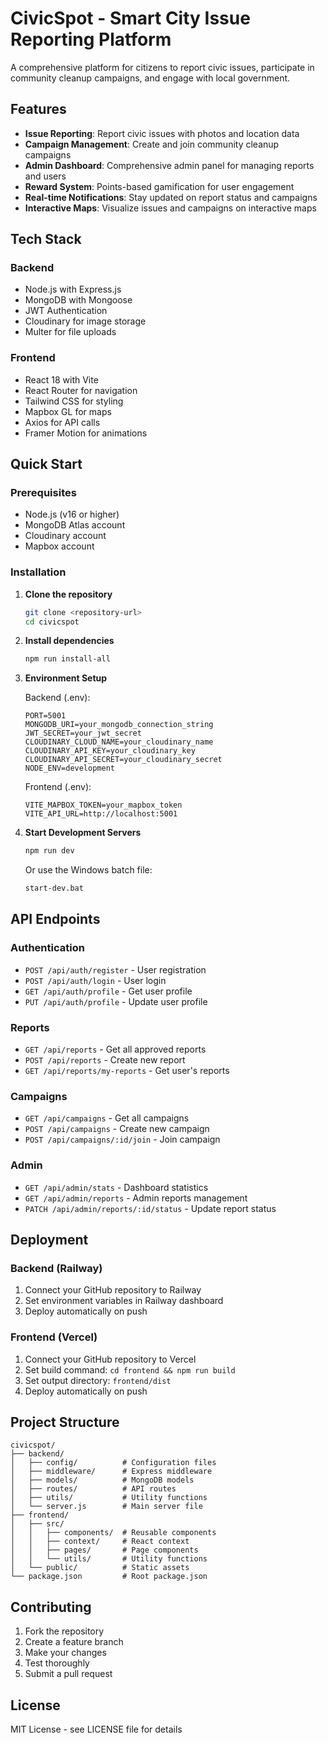# CivicSpot - Smart City Issue Reporting Platform

A comprehensive platform for citizens to report civic issues, participate in community cleanup campaigns, and engage with local government.

## Features

- **Issue Reporting**: Report civic issues with photos and location data
- **Campaign Management**: Create and join community cleanup campaigns
- **Admin Dashboard**: Comprehensive admin panel for managing reports and users
- **Reward System**: Points-based gamification for user engagement
- **Real-time Notifications**: Stay updated on report status and campaigns
- **Interactive Maps**: Visualize issues and campaigns on interactive maps

## Tech Stack

### Backend
- Node.js with Express.js
- MongoDB with Mongoose
- JWT Authentication
- Cloudinary for image storage
- Multer for file uploads

### Frontend
- React 18 with Vite
- React Router for navigation
- Tailwind CSS for styling
- Mapbox GL for maps
- Axios for API calls
- Framer Motion for animations

## Quick Start

### Prerequisites
- Node.js (v16 or higher)
- MongoDB Atlas account
- Cloudinary account
- Mapbox account

### Installation

1. **Clone the repository**
   ```bash
   git clone <repository-url>
   cd civicspot
   ```

2. **Install dependencies**
   ```bash
   npm run install-all
   ```

3. **Environment Setup**
   
   Backend (.env):
   ```
   PORT=5001
   MONGODB_URI=your_mongodb_connection_string
   JWT_SECRET=your_jwt_secret
   CLOUDINARY_CLOUD_NAME=your_cloudinary_name
   CLOUDINARY_API_KEY=your_cloudinary_key
   CLOUDINARY_API_SECRET=your_cloudinary_secret
   NODE_ENV=development
   ```
   
   Frontend (.env):
   ```
   VITE_MAPBOX_TOKEN=your_mapbox_token
   VITE_API_URL=http://localhost:5001
   ```

4. **Start Development Servers**
   ```bash
   npm run dev
   ```
   
   Or use the Windows batch file:
   ```bash
   start-dev.bat
   ```

## API Endpoints

### Authentication
- `POST /api/auth/register` - User registration
- `POST /api/auth/login` - User login
- `GET /api/auth/profile` - Get user profile
- `PUT /api/auth/profile` - Update user profile

### Reports
- `GET /api/reports` - Get all approved reports
- `POST /api/reports` - Create new report
- `GET /api/reports/my-reports` - Get user's reports

### Campaigns
- `GET /api/campaigns` - Get all campaigns
- `POST /api/campaigns` - Create new campaign
- `POST /api/campaigns/:id/join` - Join campaign

### Admin
- `GET /api/admin/stats` - Dashboard statistics
- `GET /api/admin/reports` - Admin reports management
- `PATCH /api/admin/reports/:id/status` - Update report status

## Deployment

### Backend (Railway)
1. Connect your GitHub repository to Railway
2. Set environment variables in Railway dashboard
3. Deploy automatically on push

### Frontend (Vercel)
1. Connect your GitHub repository to Vercel
2. Set build command: `cd frontend && npm run build`
3. Set output directory: `frontend/dist`
4. Deploy automatically on push

## Project Structure

```
civicspot/
├── backend/
│   ├── config/          # Configuration files
│   ├── middleware/      # Express middleware
│   ├── models/          # MongoDB models
│   ├── routes/          # API routes
│   ├── utils/           # Utility functions
│   └── server.js        # Main server file
├── frontend/
│   ├── src/
│   │   ├── components/  # Reusable components
│   │   ├── context/     # React context
│   │   ├── pages/       # Page components
│   │   └── utils/       # Utility functions
│   └── public/          # Static assets
└── package.json         # Root package.json
```

## Contributing

1. Fork the repository
2. Create a feature branch
3. Make your changes
4. Test thoroughly
5. Submit a pull request

## License

MIT License - see LICENSE file for details